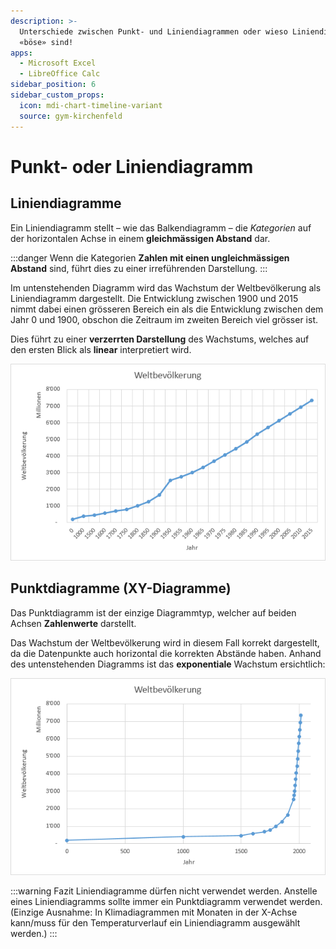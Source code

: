 ```yaml
---
description: >-
  Unterschiede zwischen Punkt- und Liniendiagrammen oder wieso Liniendiagramme
  «böse» sind!
apps:
  - Microsoft Excel
  - LibreOffice Calc
sidebar_position: 6
sidebar_custom_props:
  icon: mdi-chart-timeline-variant
  source: gym-kirchenfeld
---
```


# Punkt- oder Liniendiagramm



## Liniendiagramme

Ein Liniendiagramm stellt – wie das Balkendiagramm – die *Kategorien* auf der horizontalen Achse in einem **gleichmässigen Abstand** dar.

:::danger
Wenn die Kategorien **Zahlen mit einen ungleichmässigen Abstand** sind, führt dies zu einer irreführenden Darstellung.
:::

Im untenstehenden Diagramm wird das Wachstum der Weltbevölkerung als Liniendiagramm dargestellt. Die Entwicklung zwischen 1900 und 2015 nimmt dabei einen grösseren Bereich ein als die Entwicklung zwischen dem Jahr 0 und 1900, obschon die Zeitraum im zweiten Bereich viel grösser ist.

Dies führt zu einer **verzerrten Darstellung** des Wachstums, welches auf den ersten Blick als **linear** interpretiert wird.

![Irreführende Darstellung des Wachstums der Weltbevölkerung](./images/line-chart.png)

## Punktdiagramme (XY-Diagramme)

Das Punktdiagramm ist der einzige Diagrammtyp, welcher auf beiden Achsen **Zahlenwerte** darstellt.

Das Wachstum der Weltbevölkerung wird in diesem Fall korrekt dargestellt, da die Datenpunkte auch horizontal die korrekten Abstände haben. Anhand des untenstehenden Diagramms ist das **exponentiale** Wachstum ersichtlich:

![Korrekte Darstellung des Wachstums der Weltbevölkerung](./images/xy-chart.png)

:::warning Fazit
 Liniendiagramme dürfen nicht verwendet werden. Anstelle eines Liniendiagramms sollte immer ein Punktdiagramm verwendet werden. (Einzige Ausnahme: In Klimadiagrammen mit Monaten in der X-Achse kann/muss für den Temperaturverlauf ein Liniendiagramm ausgewählt werden.)
:::
